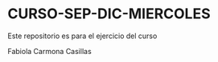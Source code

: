 # CURSO-SEP-DIC-MIERCOLES
Este repositorio es para el ejercicio del curso

Fabiola Carmona Casillas
